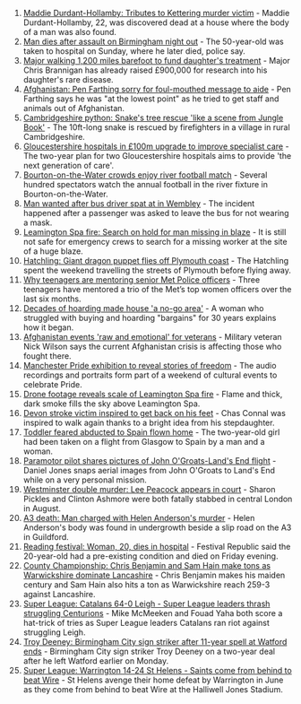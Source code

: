 1. [Maddie Durdant-Hollamby: Tributes to Kettering murder victim](https://www.bbc.co.uk/news/uk-england-northamptonshire-58383637?at_medium=RSS&at_campaign=KARANGA) - Maddie Durdant-Hollamby, 22, was discovered dead at a house where the body of a man was also found.
2. [Man dies after assault on Birmingham night out](https://www.bbc.co.uk/news/uk-england-birmingham-58385906?at_medium=RSS&at_campaign=KARANGA) - The 50-year-old was taken to hospital on Sunday, where he later died, police say.
3. [Major walking 1,200 miles barefoot to fund daughter's treatment](https://www.bbc.co.uk/news/uk-england-wiltshire-58345386?at_medium=RSS&at_campaign=KARANGA) - Major Chris Brannigan has already raised £900,000 for research into his daughter's rare disease.
4. [Afghanistan: Pen Farthing sorry for foul-mouthed message to aide](https://www.bbc.co.uk/news/uk-england-essex-58385521?at_medium=RSS&at_campaign=KARANGA) - Pen Farthing says he was "at the lowest point" as he tried to get staff and animals out of Afghanistan.
5. [Cambridgeshire python: Snake's tree rescue 'like a scene from Jungle Book'](https://www.bbc.co.uk/news/uk-england-cambridgeshire-58385875?at_medium=RSS&at_campaign=KARANGA) - The 10ft-long snake is rescued by firefighters in a village in rural Cambridgeshire.
6. [Gloucestershire hospitals in £100m upgrade to improve specialist care](https://www.bbc.co.uk/news/uk-england-gloucestershire-58356778?at_medium=RSS&at_campaign=KARANGA) - The two-year plan for two Gloucestershire hospitals aims to provide 'the next generation of care'.
7. [Bourton-on-the-Water crowds enjoy river football match](https://www.bbc.co.uk/news/uk-england-gloucestershire-58386028?at_medium=RSS&at_campaign=KARANGA) - Several hundred spectators watch the annual football in the river fixture in Bourton-on-the-Water.
8. [Man wanted after bus driver spat at in Wembley](https://www.bbc.co.uk/news/uk-england-london-58382771?at_medium=RSS&at_campaign=KARANGA) - The incident happened after a passenger was asked to leave the bus for not wearing a mask.
9. [Leamington Spa fire: Search on hold for man missing in blaze](https://www.bbc.co.uk/news/uk-england-coventry-warwickshire-58382586?at_medium=RSS&at_campaign=KARANGA) - It is still not safe for emergency crews to search for a missing worker at the site of a huge blaze.
10. [Hatchling: Giant dragon puppet flies off Plymouth coast](https://www.bbc.co.uk/news/uk-england-devon-58375251?at_medium=RSS&at_campaign=KARANGA) - The Hatchling spent the weekend travelling the streets of Plymouth before flying away.
11. [Why teenagers are mentoring senior Met Police officers](https://www.bbc.co.uk/news/uk-england-london-58351814?at_medium=RSS&at_campaign=KARANGA) - Three teenagers have mentored a trio of the Met’s top women officers over the last six months.
12. [Decades of hoarding made house 'a no-go area'](https://www.bbc.co.uk/news/uk-england-essex-58361528?at_medium=RSS&at_campaign=KARANGA) - A woman who struggled with buying and hoarding "bargains" for 30 years explains how it began.
13. [Afghanistan events 'raw and emotional' for veterans](https://www.bbc.co.uk/news/uk-england-northamptonshire-58362189?at_medium=RSS&at_campaign=KARANGA) - Military veteran Nick Wilson says the current Afghanistan crisis is affecting those who fought there.
14. [Manchester Pride exhibition to reveal stories of freedom](https://www.bbc.co.uk/news/uk-england-manchester-58358987?at_medium=RSS&at_campaign=KARANGA) - The audio recordings and portraits form part of a weekend of cultural events to celebrate Pride.
15. [Drone footage reveals scale of Leamington Spa fire](https://www.bbc.co.uk/news/uk-england-coventry-warwickshire-58358533?at_medium=RSS&at_campaign=KARANGA) - Flame and thick, dark smoke fills the sky above Leamington Spa.
16. [Devon stroke victim inspired to get back on his feet](https://www.bbc.co.uk/news/uk-england-devon-58353362?at_medium=RSS&at_campaign=KARANGA) - Chas Connal was inspired to walk again thanks to a bright idea from his stepdaughter.
17. [Toddler feared abducted to Spain flown home](https://www.bbc.co.uk/news/uk-england-lancashire-58383016?at_medium=RSS&at_campaign=KARANGA) - The two-year-old girl had been taken on a flight from Glasgow to Spain by a man and a woman.
18. [Paramotor pilot shares pictures of John O'Groats-Land's End flight](https://www.bbc.co.uk/news/uk-england-norfolk-58345631?at_medium=RSS&at_campaign=KARANGA) - Daniel Jones snaps aerial images from John O'Groats to Land's End while on a very personal mission.
19. [Westminster double murder: Lee Peacock appears in court](https://www.bbc.co.uk/news/uk-england-london-58382777?at_medium=RSS&at_campaign=KARANGA) - Sharon Pickles and Clinton Ashmore were both fatally stabbed in central London in August.
20. [A3 death: Man charged with Helen Anderson's murder](https://www.bbc.co.uk/news/uk-england-surrey-58375146?at_medium=RSS&at_campaign=KARANGA) - Helen Anderson's body was found in undergrowth beside a slip road on the A3 in Guildford.
21. [Reading festival: Woman, 20, dies in hospital](https://www.bbc.co.uk/news/uk-england-berkshire-58376873?at_medium=RSS&at_campaign=KARANGA) - Festival Republic said the 20-year-old had a pre-existing condition and died on Friday evening.
22. [County Championship: Chris Benjamin and Sam Hain make tons as Warwickshire dominate Lancashire](https://www.bbc.co.uk/sport/cricket/58376215?at_medium=RSS&at_campaign=KARANGA) - Chris Benjamin makes his maiden century and Sam Hain also hits a ton as Warwickshire reach 259-3 against Lancashire.
23. [Super League: Catalans 64-0 Leigh - Super League leaders thrash struggling Centurions](https://www.bbc.co.uk/sport/rugby-league/58388499?at_medium=RSS&at_campaign=KARANGA) - Mike McMeeken and Fouad Yaha both score a hat-trick of tries as Super League leaders Catalans ran riot against struggling Leigh.
24. [Troy Deeney: Birmingham City sign striker after 11-year spell at Watford ends](https://www.bbc.co.uk/sport/football/58388785?at_medium=RSS&at_campaign=KARANGA) - Birmingham City sign striker Troy Deeney on a two-year deal after he left Watford earlier on Monday.
25. [Super League: Warrington 14-24 St Helens - Saints come from behind to beat Wire](https://www.bbc.co.uk/sport/rugby-league/58389381?at_medium=RSS&at_campaign=KARANGA) - St Helens avenge their home defeat by Warrington in June as they come from behind to beat Wire at the Halliwell Jones Stadium.
